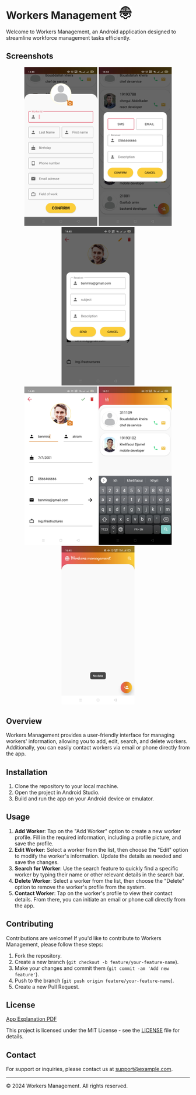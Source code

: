 # Workers Management <img src="https://raw.githubusercontent.com/djamel-eddine-kh/Workers_management_App/main/screenshots/app-logo.svg" alt="Workers Management Logo" width="35"/>

Welcome to Workers Management, an Android application designed to streamline workforce management tasks efficiently.

## Screenshots

<div align="center">
  <img src="https://raw.githubusercontent.com/djamel-eddine-kh/Workers_management_App/main/screenshots/1.jpg" alt="Screenshot 1" width="200"/>
  <img src="https://raw.githubusercontent.com/djamel-eddine-kh/Workers_management_App/main/screenshots/2.jpg" alt="Screenshot 2" width="200"/>
  <img src="https://raw.githubusercontent.com/djamel-eddine-kh/Workers_management_App/main/screenshots/3.jpg" alt="Screenshot 3" width="200"/>
</div>
<div align="center">
  <img src="https://raw.githubusercontent.com/djamel-eddine-kh/Workers_management_App/main/screenshots/4.jpg" alt="Screenshot 4" width="200"/>
  <img src="https://raw.githubusercontent.com/djamel-eddine-kh/Workers_management_App/main/screenshots/5.jpg" alt="Screenshot 5" width="200"/>
  <img src="https://raw.githubusercontent.com/djamel-eddine-kh/Workers_management_App/main/screenshots/6.jpg" alt="Screenshot 6" width="200"/>
</div>

## Overview

Workers Management provides a user-friendly interface for managing workers' information, allowing you to add, edit, search, and delete workers. Additionally, you can easily contact workers via email or phone directly from the app.

## Installation

1. Clone the repository to your local machine.
2. Open the project in Android Studio.
3. Build and run the app on your Android device or emulator.

## Usage

1. **Add Worker**: Tap on the "Add Worker" option to create a new worker profile. Fill in the required information, including a profile picture, and save the profile.
2. **Edit Worker**: Select a worker from the list, then choose the "Edit" option to modify the worker's information. Update the details as needed and save the changes.
3. **Search for Worker**: Use the search feature to quickly find a specific worker by typing their name or other relevant details in the search bar.
4. **Delete Worker**: Select a worker from the list, then choose the "Delete" option to remove the worker's profile from the system.
5. **Contact Worker**: Tap on the worker's profile to view their contact details. From there, you can initiate an email or phone call directly from the app.

## Contributing

Contributions are welcome! If you'd like to contribute to Workers Management, please follow these steps:

1. Fork the repository.
2. Create a new branch (`git checkout -b feature/your-feature-name`).
3. Make your changes and commit them (`git commit -am 'Add new feature'`).
4. Push to the branch (`git push origin feature/your-feature-name`).
5. Create a new Pull Request.

## License
[App Explanation PDF](https://github.com/djamel-eddine-kh/Workers_management_App/blob/main/screenshots/App%20Explanation.pdf)

This project is licensed under the MIT License - see the [LICENSE](LICENSE) file for details.

## Contact

For support or inquiries, please contact us at [support@example.com](mailto:support@example.com).

---

© 2024 Workers Management. All rights reserved.
